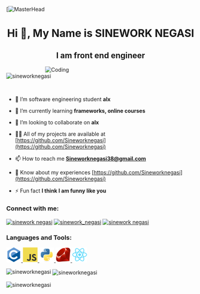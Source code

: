 [![MasterHead](https://i.pinimg.com/originals/87/f3/f1/87f3f1425b217691da645e97dbb50d55.gif)

<h1 align="center">Hi 👋, My Name is SINEWORK NEGASI</h1>
<h2 align="center">I am front end engineer </h2>
<img align="right" alt="Coding" width="400" src="https://cdn.dribbble.com/users/1162077/screenshots/3848914/programmer.gif">

<p align="left"> <img src="https://komarev.com/ghpvc/?username=sineworknegasi&label=Profile%20views&color=0e75b6&style=flat" alt="sineworknegasi" /> </p>

<p align="left"> <a href="https://twitter.com/" target="blank"><img src="https://img.shields.io/twitter/follow/?logo=twitter&style=for-the-badge" alt="" /></a> </p>

- 🔭 I’m software engineering student **alx**

- 🌱 I’m currently learning **frameworks, online courses**

- 👯 I’m looking to collaborate on **alx**

- 👨‍💻 All of my projects are available at [https://github.com/Sineworknegasi](https://github.com/Sineworknegasi)

- 📫 How to reach me **Sineworknegasi38@gmail.com**

- 📄 Know about my experiences [https://github.com/Sineworknegasi](https://github.com/Sineworknegasi)

- ⚡ Fun fact **I think I am funny like you**

<h3 align="left">Connect with me:</h3>
<p align="left">
<a href="https://fb.com/sinework negasi" target="blank"><img align="center" src="https://raw.githubusercontent.com/rahuldkjain/github-profile-readme-generator/master/src/images/icons/Social/facebook.svg" alt="sinework negasi" height="30" width="40" /></a>
<a href="https://instagram.com/sinework_negasi" target="blank"><img align="center" src="https://raw.githubusercontent.com/rahuldkjain/github-profile-readme-generator/master/src/images/icons/Social/instagram.svg" alt="sinework_negasi" height="30" width="40" /></a>
<a href="https://www.youtube.com/c/SINEWORK NEGASI" target="blank"><img align="center" src="https://raw.githubusercontent.com/rahuldkjain/github-profile-readme-generator/master/src/images/icons/Social/youtube.svg" alt="sinework negasi" height="30" width="40" /></a>
</p>

<h3 align="left">Languages and Tools:</h3>
<p align="left"> <a href="https://www.cprogramming.com/" target="_blank" rel="noreferrer"> <img src="https://raw.githubusercontent.com/devicons/devicon/master/icons/c/c-original.svg" alt="c" width="40" height="40"/> </a> <a href="https://developer.mozilla.org/en-US/docs/Web/JavaScript" target="_blank" rel="noreferrer"> <img src="https://raw.githubusercontent.com/devicons/devicon/master/icons/javascript/javascript-original.svg" alt="javascript" width="40" height="40"/> </a> <a href="https://www.python.org" target="_blank" rel="noreferrer"> <img src="https://raw.githubusercontent.com/devicons/devicon/master/icons/python/python-original.svg" alt="python" width="40" height="40"/> </a> <a href="https://www.ruby-lang.org/en/" target="_blank" rel="noreferrer"> <img src="https://raw.githubusercontent.com/devicons/devicon/master/icons/ruby/ruby-original.svg" alt="ruby" width="40" height="40"/> </a>
<a href="https://www.react.org/en/" target="_blank" rel="noreferrer"> <img src="https://raw.githubusercontent.com/devicons/devicon/master/icons/react/react-original.svg" alt="ruby" width="40" height="40"/> </a>
</p>


<p><img align="left" src="https://github-readme-stats.vercel.app/api/top-langs?username=sineworknegasi&show_icons=true&locale=en&layout=compact" alt="sineworknegasi" /></p>

<p>&nbsp;<img align="center" src="https://github-readme-stats.vercel.app/api?username=sineworknegasi&show_icons=true&locale=en" alt="sineworknegasi" /></p>

<p><img align="center" src="https://github-readme-streak-stats.herokuapp.com/?user=sineworknegasi&" alt="sineworknegasi" /></p>

